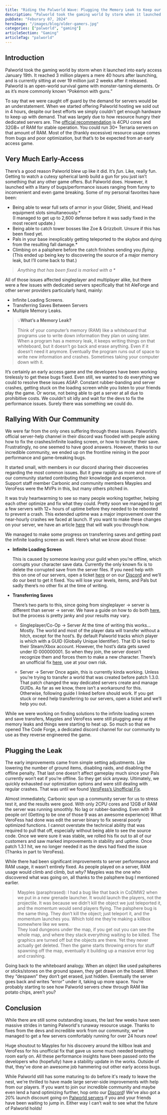 ```yaml
---
title: "Riding the Palworld Wave: Plugging the Memory Leak to Keep our Servers Afloat"
description: "Palworld took the gaming world by storm when it launched into early access January 19th. Palworld is an open-world survival game with monster-taming elements. Or as it’s more commonly known “Pokémon with guns."
pubDate: "Feburary 07, 2024"
heroImage: "/images/blog/older-gamers.jpg"
categories: ["palworld", "gaming"]
articleSection: "Gaming"
articleTag: "palworld"
---
```


## Introduction

Palworld took the gaming world by storm when it launched into early access January 19th. It reached 3 million players a mere 40 hours after launching, and is currently sitting at over 19 million just 2 weeks after it released. Palworld is an open-world survival game with monster-taming elements. Or as it’s more commonly known “Pokémon with guns.”

To say that we were caught off guard by the demand for servers would be an understatement. When we started offering Palworld hosting we sold out in 4 hours, despite our best efforts we simply couldn’t get enough hardware to keep up with demand. That was largely due to how resource hungry their dedicated servers are. The [official recommendation](https://tech.palworldgame.com/dedicated-server-guide) is 4CPU cores and 32GB+ of RAM for stable operation. You could run 30+ Terraria servers on that amount of RAM. Most of the (frankly excessive) resource usage comes from bugs and poor optimization, but that’s to be expected from an early access game.

## Very Much Early-Access

There’s a good reason Palworld blew up like it did. It’s _fun_. Like, really fun. Getting to watch a cutesy spherical lamb build a gun for you just isn’t something that any other game offers. But Palworld does. However, it launched with a litany of bugs/performance issues ranging from funny to inconvenient and even game breaking. Some of my personal favorites have been:

- Being able to wear full sets of armor in your Glider, Shield, and Head equipment slots simultaneously.\*  
  (I managed to get up to 2,600 defense before it was sadly fixed in the most recent update.)
- Being able to catch tower bosses like Zoe & Grizzbolt. Unsure if this has been fixed yet.
- Pals in your base inexplicably getting teleported to the skybox and dying from the resulting fall damage.\*
- Climbing on a palsphere before the catch finishes sending you _flying_. (This ended up being key to discovering the source of a major memory leak, but I’ll come back to that.)

> _Anything that has been fixed is marked with a \*_

All of those issues affected singleplayer and multiplayer alike, but there were a few issues with dedicated servers specifically that hit AleForge and other server providers particularly hard, mainly:

- Infinite Loading Screens.
- Transferring Saves Between Servers
- Multiple Memory Leaks.

> 💡**What’s a Memory Leak?**
>
> Think of your computer’s memory (RAM) like a whiteboard that programs use to write down information they plan on using later. When a program has a memory leak, it keeps writing things on that whiteboard, but it doesn’t go back and erase anything. Even if it doesn’t need it anymore. Eventually the program runs out of space to write new information and crashes. Sometimes taking your computer down with it.

It’s certainly an early access game and the developers have been working tirelessly to get these bugs fixed. Even still, we wanted to do everything we could to resolve these issues ASAP. Constant rubber-banding and server crashes, getting stuck on the loading screen while you listen to your friends play the game. Or worse, not being able to get a server at all due to prohibitive costs. We couldn’t sit idly and wait for the devs to fix the performance issues. Surely there was something we could do.

## Rallying With Our Community

We were far from the only ones suffering through these issues. Palworld’s official server-help channel in their discord was flooded with people asking how to fix the crashes/infinite loading screen, or how to transfer their save. Frustratingly, no one seemed to have good answers. However, thanks to our incredible community, we ended up on the frontline reining in the poor performance and game-breaking bugs.

It started small, with members in our discord sharing their discoveries regarding the most common issues. But it grew rapidly as more and more of our community started contributing their knowledge and experience. Support staff member Carbonic and community members Mayples and VeroFess were the MVPs in this, but many others pitched in.

It was truly heartwarming to see so many people working together, helping each other optimize and fix what they could. Pretty soon we managed to get a few servers with 12+ hours of uptime before they needed to be rebooted to prevent a crash. This extended uptime was a major improvement over the near-hourly crashes we faced at launch. If you want to make these changes on your server, we have an article [here](https://help.aleforge.net/article/233-how-can-i-optimize-my-palworld-server) that will walk you through how.

We managed to make some progress on transferring saves and getting past the infinite loading screen as well. Here’s what we know about those:

- **Infinite Loading Screen**

  This is caused by someone leaving your guild when you’re offline, which corrupts your character save data. Currently the only known fix is to delete the corrupted save from the server files. If you need help with this on one of our servers, open a ticket [here](https://billing.aleforge.net/submitticket.php) or on our [Discord](https://discord.gg/TWBVSVsGnD) and we’ll do our best to get it fixed. You will lose your levels, items, and Pals but sadly there’s no other fix at the time of writing.

- **Transferring Saves**

  There’s two parts to this, since going from singleplayer → server is different than server → server. We have a guide on how to do both [here](https://help.aleforge.net/article/228-how-to-upload-your-palworld-world), but the process is pretty janky and your results may vary.

  - Singleplayer/Co-Op → Server
    At the time of writing this works… Mostly. The world and most of the player data will transfer without a hitch, except for the host’s. By default Palworld tracks which player is which with a GUID (Globally Unique Identifier). That ID is tied to their Steam/Xbox account. However, the host’s data gets saved under ID 000000001. So when they join, the server doesn’t recognize them and forces them to make a new character. There’s an unofficial fix [here](https://github.com/xNul/palworld-host-save-fix), use at your own risk.

  - Server → Server
    Once again, this is currently kinda working. Unless you’re trying to transfer a world that was created before patch 1.3.0. That patch changed the way dedicated servers create and manage GUIDs. As far as we know, there isn’t a workaround for this. Otherwise, following guide I linked before should work. If you get stuck or need help transferring to our servers, open a ticket and we’ll help you out.

While we were working on finding solutions to the infinite loading screen and save transfers, Mayples and VeroFess were still plugging away at the memory leaks and things were starting to heat up. So much so that we opened The Code Forge, a dedicated discord channel for our community to use as they reverse engineered the game.

## Plugging the Leak

The early improvements came from simple setting adjustments. Like lowering the number of ground items, disabling raids, and disabling the offline penalty. That last one doesn’t affect gameplay much since your Pals currently won’t eat if you’re offline. So they get sick anyway. Ultimately, we quickly exhausted our optimization options and were still dealing with regular crashes. That was until we found [VeroFess’s Unofficial Fix](https://github.com/VeroFess/PalWorld-Server-Unoffical-Fix).

Almost immediately, Carbonic spun up a community server for us to stress test it, and the results were good. With only 2CPU cores and 12GB of RAM the server was running smoothly. No lag or rubber-banding. Even with 9 people on! (Getting to be one of those 9 was an awesome experience) What VeroFess had done was edit the server binary to fix several poorly optimized functions. I cannot overstate the technical ability that was required to pull that off, especially without being able to see the source code. Once we were sure it was stable, we rolled his fix out to all of our customers and saw marked improvements in stability and uptime. Once patch 1.3.1 hit, we no longer needed it as the devs had fixed the issue (Thanks in part to VeroFess).

While there had been significant improvements to server performance and RAM usage, it wasn’t entirely fixed. As people played on a server, RAM usage would climb and climb, but _why?_ Mayples was the one who discovered what was going on, all thanks to the palsphere bug I mentioned earlier.

> Mayples (paraphrased):
> I had a bug like that back in CoDMW2 when we put in a new grenade launcher. It would launch the players, not the projectile. It was because we didn’t kill the object we just teleported it, and the momentum would send players flying. The palsphere bug is the same thing. They don’t kill the object; just teleport it, and the momentum launches you. Which told me they’re making a killbox somewhere like we were.  
> They load dungeons under the map, if you get out you can see the whole map, and where they stack everything waiting to be killed. The graphics are turned off but the objects are there. Yet they never actually get deleted. Then the game starts throwing errors for stuff spawning off the map, eventually it building up a massive error log and crashing.

Going back to the whiteboard analogy. When an object like used palspheres or sticks/stones on the ground spawn, they get drawn on the board. When they “despawn” they don’t get erased, just hidden. Eventually the server goes back and writes “error” under it, taking up more space. You’re probably starting to see how Palworld servers chew through RAM like potato chips, aren’t you?

## Conclusion

While there are still some outstanding issues, the last few weeks have seen massive strides in taming Palworld's runaway resource usage. Thanks to fixes from the devs and incredible work from our community, we've managed to get a few servers comfortably running for over 24 hours now!

Huge shoutout to Mayples for his discovery around the killbox leak and VeroFess for his unofficial fix that gave us some much needed breathing room early on. All these performance insights have been passed onto the developers who (hopefully) have a stability update in the works. Outside of that, they've done an awesome job hammering out other early access bugs.

While Palworld still has some maturing to do before it's ready to leave the nest, we're thrilled to have made large server-side improvements with help from our players. If you want to join our incredible community and maybe even lend a hand optimizing further, hop onto our [Discord](https://discord.gg/TWBVSVsGnD)! We've also got a 20% launch discount going on [Palworld servers](https://aleforge.net/games/palworld) if you and your friends have been waiting to jump in. Either way I can’t wait to see what the future of Palworld holds!
